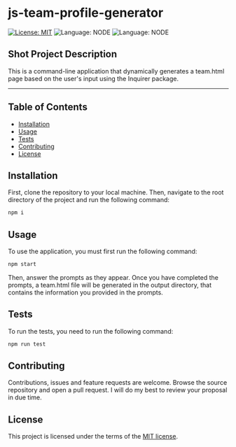 # js-team-profile-generator

[![License: MIT](https://img.shields.io/badge/License-MIT-yellow.svg)](LICENSE)
![Language: NODE](https://img.shields.io/badge/node-19.4.0-green)
![Language: NODE](https://img.shields.io/badge/JavaScript-es6-yellow)

## Shot Project Description

This is a command-line application that dynamically generates a team.html page based on the user's input using the Inquirer package.

---

## Table of Contents

- [Installation](#installation)
- [Usage](#usage)
- [Tests](#tests)
- [Contributing](#contributing)
- [License](#license)

## Installation

First, clone the repository to your local machine. Then, navigate to the root directory of the project and run the following command:

```bash
npm i
```

## Usage

To use the application, you must first run the following command:

```bash
npm start
```

Then, answer the prompts as they appear. Once you have completed the prompts, a team.html file will be generated in the output directory, that contains the information you provided in the prompts.

## Tests

To run the tests, you need to run the following command:

```bash
npm run test
```

## Contributing

Contributions, issues and feature requests are welcome. Browse the source repository and open a pull request. I will do my best to review your proposal in due time.

## License

This project is licensed under the terms of the [MIT license](LICENSE).
